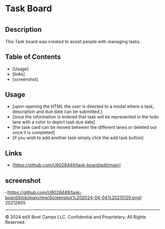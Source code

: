 #  Task Board

# <Prework Studyguide Webpage>

## Description

This Task board was created to assist people with managing tasks.

## Table of Contents 
- [Usage]
- [links]
- [screenshot]

## Usage

- [upon opening the HTML the user is directed to a modal where a task, descriptoin and due date can be submitted.]
- [once the information is entered that task will be represented in the todo lane with a color to depict task due date]
- [the task card can be moved between the different lanes or deleted out once it is completed]
- [if you wish to add another task simply click the add task button]

## Links
- [https://github.com/U6028449/task-board/edit/main]



## screenshot

-[https://github.com/U6028449/task-board/blob/main/img/Screenshot%202024-04-04%20215129.png]
20212805
- - -
© 2024 edX Boot Camps LLC. Confidential and Proprietary. All Rights Reserved.
